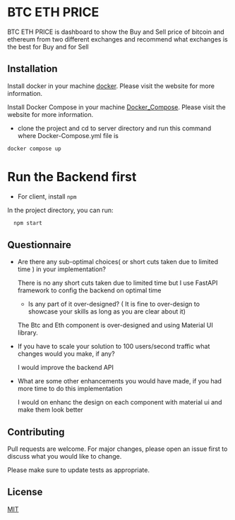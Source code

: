 # BTC ETH PRICE

BTC ETH PRICE is dashboard to show the Buy and Sell price of bitcoin and ethereum from two different exchanges and recommend what exchanges is the best for Buy and for Sell

## Installation

Install docker in your machine [docker](https://docs.docker.com/get-docker/). Please
visit the website for more information.

Install Docker Compose in your machine [Docker_Compose](https://docs.docker.com/compose/install/). Please visit the website for more information.

- clone the project and cd to server directory and run this command where Docker-Compose.yml file is

```bash
docker compose up
```

# Run the Backend first

- For client, install `npm`

In the project directory, you can run:

```bash
  npm start
```

## Questionnaire

- Are there any sub-optimal choices( or short cuts taken due to limited time ) in your implementation?

  There is no any short cuts taken due to limited time but I use FastAPI framework to config the backend on optimal time

  - Is any part of it over-designed? ( It is fine to over-design to showcase your skills as long as you are clear about it)

  The Btc and Eth component is over-designed and using Material UI library.

- If you have to scale your solution to 100 users/second traffic what changes would you make, if any?

  I would improve the backend API

- What are some other enhancements you would have made, if you had more time to do this implementation

  I would on enhanc the design on each component with material ui and make them look better

## Contributing

Pull requests are welcome. For major changes, please open an issue first to discuss what you would like to change.

Please make sure to update tests as appropriate.

## License

[MIT](https://choosealicense.com/licenses/mit/)
